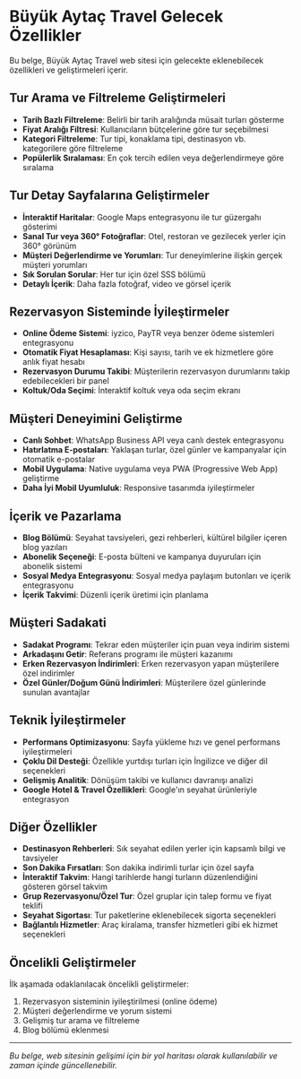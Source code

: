 # Büyük Aytaç Travel Gelecek Özellikler

Bu belge, Büyük Aytaç Travel web sitesi için gelecekte eklenebilecek özellikleri ve geliştirmeleri içerir.

## Tur Arama ve Filtreleme Geliştirmeleri

- **Tarih Bazlı Filtreleme**: Belirli bir tarih aralığında müsait turları gösterme
- **Fiyat Aralığı Filtresi**: Kullanıcıların bütçelerine göre tur seçebilmesi
- **Kategori Filtreleme**: Tur tipi, konaklama tipi, destinasyon vb. kategorilere göre filtreleme
- **Popülerlik Sıralaması**: En çok tercih edilen veya değerlendirmeye göre sıralama

## Tur Detay Sayfalarına Geliştirmeler

- **İnteraktif Haritalar**: Google Maps entegrasyonu ile tur güzergahı gösterimi
- **Sanal Tur veya 360° Fotoğraflar**: Otel, restoran ve gezilecek yerler için 360° görünüm
- **Müşteri Değerlendirme ve Yorumları**: Tur deneyimlerine ilişkin gerçek müşteri yorumları
- **Sık Sorulan Sorular**: Her tur için özel SSS bölümü
- **Detaylı İçerik**: Daha fazla fotoğraf, video ve görsel içerik

## Rezervasyon Sisteminde İyileştirmeler

- **Online Ödeme Sistemi**: iyzico, PayTR veya benzer ödeme sistemleri entegrasyonu
- **Otomatik Fiyat Hesaplaması**: Kişi sayısı, tarih ve ek hizmetlere göre anlık fiyat hesabı
- **Rezervasyon Durumu Takibi**: Müşterilerin rezervasyon durumlarını takip edebilecekleri bir panel
- **Koltuk/Oda Seçimi**: İnteraktif koltuk veya oda seçim ekranı

## Müşteri Deneyimini Geliştirme

- **Canlı Sohbet**: WhatsApp Business API veya canlı destek entegrasyonu
- **Hatırlatma E-postaları**: Yaklaşan turlar, özel günler ve kampanyalar için otomatik e-postalar
- **Mobil Uygulama**: Native uygulama veya PWA (Progressive Web App) geliştirme
- **Daha İyi Mobil Uyumluluk**: Responsive tasarımda iyileştirmeler

## İçerik ve Pazarlama

- **Blog Bölümü**: Seyahat tavsiyeleri, gezi rehberleri, kültürel bilgiler içeren blog yazıları
- **Abonelik Seçeneği**: E-posta bülteni ve kampanya duyuruları için abonelik sistemi
- **Sosyal Medya Entegrasyonu**: Sosyal medya paylaşım butonları ve içerik entegrasyonu
- **İçerik Takvimi**: Düzenli içerik üretimi için planlama

## Müşteri Sadakati

- **Sadakat Programı**: Tekrar eden müşteriler için puan veya indirim sistemi
- **Arkadaşını Getir**: Referans programı ile müşteri kazanımı
- **Erken Rezervasyon İndirimleri**: Erken rezervasyon yapan müşterilere özel indirimler
- **Özel Günler/Doğum Günü İndirimleri**: Müşterilere özel günlerinde sunulan avantajlar

## Teknik İyileştirmeler

- **Performans Optimizasyonu**: Sayfa yükleme hızı ve genel performans iyileştirmeleri
- **Çoklu Dil Desteği**: Özellikle yurtdışı turları için İngilizce ve diğer dil seçenekleri
- **Gelişmiş Analitik**: Dönüşüm takibi ve kullanıcı davranışı analizi
- **Google Hotel & Travel Özellikleri**: Google'ın seyahat ürünleriyle entegrasyon

## Diğer Özellikler

- **Destinasyon Rehberleri**: Sık seyahat edilen yerler için kapsamlı bilgi ve tavsiyeler
- **Son Dakika Fırsatları**: Son dakika indirimli turlar için özel sayfa
- **İnteraktif Takvim**: Hangi tarihlerde hangi turların düzenlendiğini gösteren görsel takvim
- **Grup Rezervasyonu/Özel Tur**: Özel gruplar için talep formu ve fiyat teklifi
- **Seyahat Sigortası**: Tur paketlerine eklenebilecek sigorta seçenekleri
- **Bağlantılı Hizmetler**: Araç kiralama, transfer hizmetleri gibi ek hizmet seçenekleri

## Öncelikli Geliştirmeler

İlk aşamada odaklanılacak öncelikli geliştirmeler:

1. Rezervasyon sisteminin iyileştirilmesi (online ödeme)
2. Müşteri değerlendirme ve yorum sistemi
3. Gelişmiş tur arama ve filtreleme
4. Blog bölümü eklenmesi

---

*Bu belge, web sitesinin gelişimi için bir yol haritası olarak kullanılabilir ve zaman içinde güncellenebilir.* 